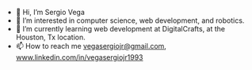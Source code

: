 - 👋 Hi, I’m Sergio Vega
- 👀 I’m interested in computer science, web development, and robotics. 
- 🌱 I’m currently learning web development at DigitalCrafts, at the Houston, Tx location.
- 📫 How to reach me vegasergiojr@gmail.com, www.linkedin.com/in/vegasergiojr1993

<!---
vegasergiojr/vegasergiojr is a ✨ special ✨ repository because its `README.md` (this file) appears on your GitHub profile.
You can click the Preview link to take a look at your changes.
--->

